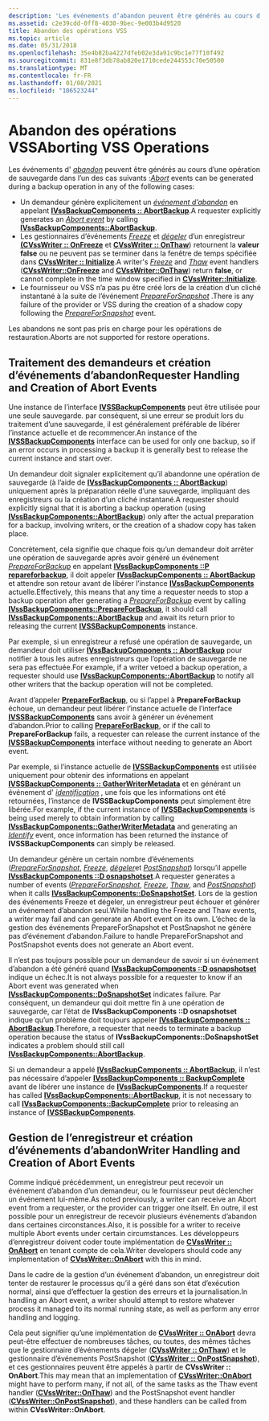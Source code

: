 ```yaml
---
description: 'Les événements d’abandon peuvent être générés au cours d’une opération de sauvegarde dans l’un des cas suivants :'
ms.assetid: c2e39cdd-0ff8-4030-9bec-9e003b4d9520
title: Abandon des opérations VSS
ms.topic: article
ms.date: 05/31/2018
ms.openlocfilehash: 35e4b82ba4227dfeb02e3da91c9bc1e77f10f492
ms.sourcegitcommit: 831e8f3db78ab820e1710cede244553c70e50500
ms.translationtype: MT
ms.contentlocale: fr-FR
ms.lasthandoff: 01/08/2021
ms.locfileid: "106523244"
---
```

# <a name="aborting-vss-operations"></a><span data-ttu-id="dbdba-103">Abandon des opérations VSS</span><span class="sxs-lookup"><span data-stu-id="dbdba-103">Aborting VSS Operations</span></span>

<span data-ttu-id="dbdba-104">Les événements d' [*abandon*](vssgloss-a.md) peuvent être générés au cours d’une opération de sauvegarde dans l’un des cas suivants :</span><span class="sxs-lookup"><span data-stu-id="dbdba-104">[*Abort*](vssgloss-a.md) events can be generated during a backup operation in any of the following cases:</span></span>

-   <span data-ttu-id="dbdba-105">Un demandeur génère explicitement un [*événement d’abandon*](vssgloss-a.md) en appelant [**IVssBackupComponents :: AbortBackup**](/windows/desktop/api/VsBackup/nf-vsbackup-ivssbackupcomponents-abortbackup).</span><span class="sxs-lookup"><span data-stu-id="dbdba-105">A requester explicitly generates an [*Abort event*](vssgloss-a.md) by calling [**IVssBackupComponents::AbortBackup**](/windows/desktop/api/VsBackup/nf-vsbackup-ivssbackupcomponents-abortbackup).</span></span>
-   <span data-ttu-id="dbdba-106">Les gestionnaires d’événements [*Freeze*](vssgloss-f.md) et [*dégeler*](vssgloss-t.md) d’un enregistreur [**(CVssWriter :: OnFreeze**](/windows/desktop/api/VsWriter/nf-vswriter-cvsswriter-onfreeze) et [**CVssWriter :: OnThaw**](/windows/desktop/api/VsWriter/nf-vswriter-cvsswriter-onthaw)) retournent la **valeur false** ou ne peuvent pas se terminer dans la fenêtre de temps spécifiée dans [**CVssWriter :: Initialize**](/windows/desktop/api/VsWriter/nf-vswriter-cvsswriter-initialize).</span><span class="sxs-lookup"><span data-stu-id="dbdba-106">A writer's [*Freeze*](vssgloss-f.md) and [*Thaw*](vssgloss-t.md) event handlers ([**CVssWriter::OnFreeze**](/windows/desktop/api/VsWriter/nf-vswriter-cvsswriter-onfreeze) and [**CVssWriter::OnThaw**](/windows/desktop/api/VsWriter/nf-vswriter-cvsswriter-onthaw)) return **false**, or cannot complete in the time window specified in [**CVssWriter::Initialize**](/windows/desktop/api/VsWriter/nf-vswriter-cvsswriter-initialize).</span></span>
-   <span data-ttu-id="dbdba-107">Le fournisseur ou VSS n’a pas pu être créé lors de la création d’un cliché instantané à la suite de l’événement [*PrepareForSnapshot*](vssgloss-p.md) .</span><span class="sxs-lookup"><span data-stu-id="dbdba-107">There is any failure of the provider or VSS during the creation of a shadow copy following the [*PrepareForSnapshot*](vssgloss-p.md) event.</span></span>

<span data-ttu-id="dbdba-108">Les abandons ne sont pas pris en charge pour les opérations de restauration.</span><span class="sxs-lookup"><span data-stu-id="dbdba-108">Aborts are not supported for restore operations.</span></span>

## <a name="requester-handling-and-creation-of-abort-events"></a><span data-ttu-id="dbdba-109">Traitement des demandeurs et création d’événements d’abandon</span><span class="sxs-lookup"><span data-stu-id="dbdba-109">Requester Handling and Creation of Abort Events</span></span>

<span data-ttu-id="dbdba-110">Une instance de l’interface [**IVSSBackupComponents**](/windows/desktop/api/VsBackup/nl-vsbackup-ivssbackupcomponents) peut être utilisée pour une seule sauvegarde. par conséquent, si une erreur se produit lors du traitement d’une sauvegarde, il est généralement préférable de libérer l’instance actuelle et de recommencer.</span><span class="sxs-lookup"><span data-stu-id="dbdba-110">An instance of the [**IVSSBackupComponents**](/windows/desktop/api/VsBackup/nl-vsbackup-ivssbackupcomponents) interface can be used for only one backup, so if an error occurs in processing a backup it is generally best to release the current instance and start over.</span></span>

<span data-ttu-id="dbdba-111">Un demandeur doit signaler explicitement qu’il abandonne une opération de sauvegarde (à l’aide de [**IVssBackupComponents :: AbortBackup**](/windows/desktop/api/VsBackup/nf-vsbackup-ivssbackupcomponents-abortbackup)) uniquement après la préparation réelle d’une sauvegarde, impliquant des enregistreurs ou la création d’un cliché instantané.</span><span class="sxs-lookup"><span data-stu-id="dbdba-111">A requester should explicitly signal that it is aborting a backup operation (using [**IVssBackupComponents::AbortBackup**](/windows/desktop/api/VsBackup/nf-vsbackup-ivssbackupcomponents-abortbackup)) only after the actual preparation for a backup, involving writers, or the creation of a shadow copy has taken place.</span></span>

<span data-ttu-id="dbdba-112">Concrètement, cela signifie que chaque fois qu’un demandeur doit arrêter une opération de sauvegarde après avoir généré un événement [*PrepareForBackup*](vssgloss-p.md) en appelant [**IVssBackupComponents ::P repareforbackup**](/windows/desktop/api/VsBackup/nf-vsbackup-ivssbackupcomponents-prepareforbackup), il doit appeler [**IVssBackupComponents :: AbortBackup**](/windows/desktop/api/VsBackup/nf-vsbackup-ivssbackupcomponents-abortbackup) et attendre son retour avant de libérer l’instance [**IVssBackupComponents**](/windows/desktop/api/VsBackup/nl-vsbackup-ivssbackupcomponents) actuelle.</span><span class="sxs-lookup"><span data-stu-id="dbdba-112">Effectively, this means that any time a requester needs to stop a backup operation after generating a [*PrepareForBackup*](vssgloss-p.md) event by calling [**IVssBackupComponents::PrepareForBackup**](/windows/desktop/api/VsBackup/nf-vsbackup-ivssbackupcomponents-prepareforbackup), it should call [**IVssBackupComponents::AbortBackup**](/windows/desktop/api/VsBackup/nf-vsbackup-ivssbackupcomponents-abortbackup) and await its return prior to releasing the current [**IVSSBackupComponents**](/windows/desktop/api/VsBackup/nl-vsbackup-ivssbackupcomponents) instance.</span></span>

<span data-ttu-id="dbdba-113">Par exemple, si un enregistreur a refusé une opération de sauvegarde, un demandeur doit utiliser [**IVssBackupComponents :: AbortBackup**](/windows/desktop/api/VsBackup/nf-vsbackup-ivssbackupcomponents-abortbackup) pour notifier à tous les autres enregistreurs que l’opération de sauvegarde ne sera pas effectuée.</span><span class="sxs-lookup"><span data-stu-id="dbdba-113">For example, if a writer vetoed a backup operation, a requester should use [**IVssBackupComponents::AbortBackup**](/windows/desktop/api/VsBackup/nf-vsbackup-ivssbackupcomponents-abortbackup) to notify all other writers that the backup operation will not be completed.</span></span>

<span data-ttu-id="dbdba-114">Avant d’appeler [**PrepareForBackup**](/windows/desktop/api/VsBackup/nf-vsbackup-ivssbackupcomponents-prepareforbackup), ou si l’appel à **PrepareForBackup** échoue, un demandeur peut libérer l’instance actuelle de l’interface [**IVSSBackupComponents**](/windows/desktop/api/VsBackup/nl-vsbackup-ivssbackupcomponents) sans avoir à générer un événement d’abandon.</span><span class="sxs-lookup"><span data-stu-id="dbdba-114">Prior to calling [**PrepareForBackup**](/windows/desktop/api/VsBackup/nf-vsbackup-ivssbackupcomponents-prepareforbackup), or if the call to **PrepareForBackup** fails, a requester can release the current instance of the [**IVSSBackupComponents**](/windows/desktop/api/VsBackup/nl-vsbackup-ivssbackupcomponents) interface without needing to generate an Abort event.</span></span>

<span data-ttu-id="dbdba-115">Par exemple, si l’instance actuelle de [**IVSSBackupComponents**](/windows/desktop/api/VsBackup/nl-vsbackup-ivssbackupcomponents) est utilisée uniquement pour obtenir des informations en appelant [**IVSSBackupComponents :: GatherWriterMetadata**](/windows/desktop/api/VsBackup/nf-vsbackup-ivssbackupcomponents-gatherwritermetadata) et en générant un événement d' [*identification*](vssgloss-i.md) , une fois que les informations ont été retournées, l’instance de **IVSSBackupComponents** peut simplement être libérée.</span><span class="sxs-lookup"><span data-stu-id="dbdba-115">For example, if the current instance of [**IVSSBackupComponents**](/windows/desktop/api/VsBackup/nl-vsbackup-ivssbackupcomponents) is being used merely to obtain information by calling [**IVssBackupComponents::GatherWriterMetadata**](/windows/desktop/api/VsBackup/nf-vsbackup-ivssbackupcomponents-gatherwritermetadata) and generating an [*Identify*](vssgloss-i.md) event, once information has been returned the instance of **IVSSBackupComponents** can simply be released.</span></span>

<span data-ttu-id="dbdba-116">Un demandeur génère un certain nombre d’événements ([*PrepareForSnapshot*](vssgloss-p.md), [*Freeze*](vssgloss-f.md), [*dégeler*](vssgloss-t.md)et [*PostSnapshot*](vssgloss-p.md)) lorsqu’il appelle [**IVssBackupComponents ::D osnapshotset**](/windows/desktop/api/VsBackup/nf-vsbackup-ivssbackupcomponents-dosnapshotset).</span><span class="sxs-lookup"><span data-stu-id="dbdba-116">A requester generates a number of events ([*PrepareForSnapshot*](vssgloss-p.md), [*Freeze*](vssgloss-f.md), [*Thaw*](vssgloss-t.md), and [*PostSnapshot*](vssgloss-p.md)) when it calls [**IVssBackupComponents::DoSnapshotSet**](/windows/desktop/api/VsBackup/nf-vsbackup-ivssbackupcomponents-dosnapshotset).</span></span> <span data-ttu-id="dbdba-117">Lors de la gestion des événements Freeze et dégeler, un enregistreur peut échouer et générer un événement d’abandon seul.</span><span class="sxs-lookup"><span data-stu-id="dbdba-117">While handling the Freeze and Thaw events, a writer may fail and can generate an Abort event on its own.</span></span> <span data-ttu-id="dbdba-118">L’échec de la gestion des événements PrepareForSnapshot et PostSnapshot ne génère pas d’événement d’abandon.</span><span class="sxs-lookup"><span data-stu-id="dbdba-118">Failure to handle PrepareForSnapshot and PostSnapshot events does not generate an Abort event.</span></span>

<span data-ttu-id="dbdba-119">Il n’est pas toujours possible pour un demandeur de savoir si un événement d’abandon a été généré quand [**IVssBackupComponents ::D osnapshotset**](/windows/desktop/api/VsBackup/nf-vsbackup-ivssbackupcomponents-dosnapshotset) indique un échec.</span><span class="sxs-lookup"><span data-stu-id="dbdba-119">It is not always possible for a requester to know if an Abort event was generated when [**IVssBackupComponents::DoSnapshotSet**](/windows/desktop/api/VsBackup/nf-vsbackup-ivssbackupcomponents-dosnapshotset) indicates failure.</span></span> <span data-ttu-id="dbdba-120">Par conséquent, un demandeur qui doit mettre fin à une opération de sauvegarde, car l’état de **IVssBackupComponents ::D osnapshotset** indique qu’un problème doit toujours appeler [**IVssBackupComponents :: AbortBackup**](/windows/desktop/api/VsBackup/nf-vsbackup-ivssbackupcomponents-abortbackup).</span><span class="sxs-lookup"><span data-stu-id="dbdba-120">Therefore, a requester that needs to terminate a backup operation because the status of **IVssBackupComponents::DoSnapshotSet** indicates a problem should still call [**IVssBackupComponents::AbortBackup**](/windows/desktop/api/VsBackup/nf-vsbackup-ivssbackupcomponents-abortbackup).</span></span>

<span data-ttu-id="dbdba-121">Si un demandeur a appelé [**IVssBackupComponents :: AbortBackup**](/windows/desktop/api/VsBackup/nf-vsbackup-ivssbackupcomponents-abortbackup), il n’est pas nécessaire d’appeler [**IVssBackupComponents :: BackupComplete**](/windows/desktop/api/VsBackup/nf-vsbackup-ivssbackupcomponents-backupcomplete) avant de libérer une instance de [**IVssBackupComponents**](/windows/desktop/api/VsBackup/nl-vsbackup-ivssbackupcomponents).</span><span class="sxs-lookup"><span data-stu-id="dbdba-121">If a requester has called [**IVssBackupComponents::AbortBackup**](/windows/desktop/api/VsBackup/nf-vsbackup-ivssbackupcomponents-abortbackup), it is not necessary to call [**IVssBackupComponents::BackupComplete**](/windows/desktop/api/VsBackup/nf-vsbackup-ivssbackupcomponents-backupcomplete) prior to releasing an instance of [**IVSSBackupComponents**](/windows/desktop/api/VsBackup/nl-vsbackup-ivssbackupcomponents).</span></span>

## <a name="writer-handling-and-creation-of-abort-events"></a><span data-ttu-id="dbdba-122">Gestion de l’enregistreur et création d’événements d’abandon</span><span class="sxs-lookup"><span data-stu-id="dbdba-122">Writer Handling and Creation of Abort Events</span></span>

<span data-ttu-id="dbdba-123">Comme indiqué précédemment, un enregistreur peut recevoir un événement d’abandon d’un demandeur, ou le fournisseur peut déclencher un événement lui-même.</span><span class="sxs-lookup"><span data-stu-id="dbdba-123">As noted previously, a writer can receive an Abort event from a requester, or the provider can trigger one itself.</span></span> <span data-ttu-id="dbdba-124">En outre, il est possible pour un enregistreur de recevoir plusieurs événements d’abandon dans certaines circonstances.</span><span class="sxs-lookup"><span data-stu-id="dbdba-124">Also, it is possible for a writer to receive multiple Abort events under certain circumstances.</span></span> <span data-ttu-id="dbdba-125">Les développeurs d’enregistreur doivent coder toute implémentation de [**CVssWriter :: OnAbort**](/windows/desktop/api/VsWriter/nf-vswriter-cvsswriter-onabort) en tenant compte de cela.</span><span class="sxs-lookup"><span data-stu-id="dbdba-125">Writer developers should code any implementation of [**CVssWriter::OnAbort**](/windows/desktop/api/VsWriter/nf-vswriter-cvsswriter-onabort) with this in mind.</span></span>

<span data-ttu-id="dbdba-126">Dans le cadre de la gestion d’un événement d’abandon, un enregistreur doit tenter de restaurer le processus qu’il a géré dans son état d’exécution normal, ainsi que d’effectuer la gestion des erreurs et la journalisation.</span><span class="sxs-lookup"><span data-stu-id="dbdba-126">In handling an Abort event, a writer should attempt to restore whatever process it managed to its normal running state, as well as perform any error handling and logging.</span></span>

<span data-ttu-id="dbdba-127">Cela peut signifier qu’une implémentation de [**CVssWriter :: OnAbort**](/windows/desktop/api/VsWriter/nf-vswriter-cvsswriter-onabort) devra peut-être effectuer de nombreuses tâches, ou toutes, des mêmes tâches que le gestionnaire d’événements dégeler ([**CVssWriter :: OnThaw**](/windows/desktop/api/VsWriter/nf-vswriter-cvsswriter-onthaw)) et le gestionnaire d’événements PostSnapshot ([**CVssWriter :: OnPostSnapshot**](/windows/desktop/api/VsWriter/nf-vswriter-cvsswriter-onpostsnapshot)), et ces gestionnaires peuvent être appelés à partir de **CVssWriter :: OnAbort**.</span><span class="sxs-lookup"><span data-stu-id="dbdba-127">This may mean that an implementation of [**CVssWriter::OnAbort**](/windows/desktop/api/VsWriter/nf-vswriter-cvsswriter-onabort) might have to perform many, if not all, of the same tasks as the Thaw event handler ([**CVssWriter::OnThaw**](/windows/desktop/api/VsWriter/nf-vswriter-cvsswriter-onthaw)) and the PostSnapshot event handler ([**CVssWriter::OnPostSnapshot**](/windows/desktop/api/VsWriter/nf-vswriter-cvsswriter-onpostsnapshot)), and these handlers can be called from within **CVssWriter::OnAbort**.</span></span>

 

 



